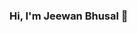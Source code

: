 ### Hi, I'm Jeewan Bhusal 👋

<!--
**jethoo/jethoo** is a ✨ _special_ ✨ repository because its `README.md` (this file) appears on your GitHub profile.

Here are some ideas to get you started:

# 
 # 🔭 I’m currently focusing on React, NodeJS, Express, Testing React apps, Jest, Cypress, CI/CD
 # 🌱 I’m currently learning GraphQL, TypeScript, React Native
- 👯 I’m looking to collaborate on ...
- 🤔 I’m looking for help with ...
- 💬 Ask me about ...
# 📫 How to reach me: https://www.linkedin.com/in/jeewanbhusal/
- 😄 Pronouns: ...
- ⚡ Fun fact: ...
-->
